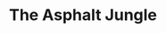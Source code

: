---
title: "The Asphalt Jungle"
year: 1950
rating: 4
stars: "★★★★"
rewatched: false
permalink: "the-asphalt-jungle"
watched_on: 2024-04-20
---